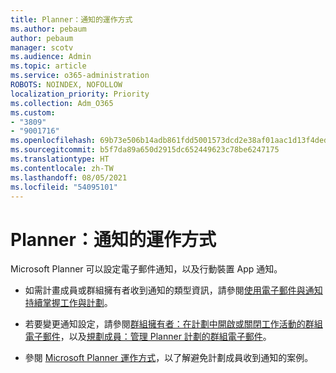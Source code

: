 ```yaml
---
title: Planner：通知的運作方式
ms.author: pebaum
author: pebaum
manager: scotv
ms.audience: Admin
ms.topic: article
ms.service: o365-administration
ROBOTS: NOINDEX, NOFOLLOW
localization_priority: Priority
ms.collection: Adm_O365
ms.custom:
- "3809"
- "9001716"
ms.openlocfilehash: 69b73e506b14adb861fdd5001573dcd2e38af01aac1d13f4dedc60ab712a22e4
ms.sourcegitcommit: b5f7da89a650d2915dc652449623c78be6247175
ms.translationtype: HT
ms.contentlocale: zh-TW
ms.lasthandoff: 08/05/2021
ms.locfileid: "54095101"
---
```

# <a name="planner-how-notifications-work"></a>Planner：通知的運作方式

Microsoft Planner 可以設定電子郵件通知，以及行動裝置 App 通知。

- 如需計畫成員或群組擁有者收到通知的類型資訊，請參閱[使用電子郵件與通知持續掌握工作與計劃](https://support.office.com/article/Stay-on-top-of-tasks-and-plans-with-email-and-notifications-cce223d6-b0ae-43cf-a080-266e2414a859)。

- 若要變更通知設定，請參閱[群組擁有者：在計劃中開啟或關閉工作活動的群組電子郵件](https://support.office.com/article/group-owners-turn-group-emails-about-task-activity-on-or-off-for-a-plan-f1b0d681-2aa6-4ce5-9703-4614607d4cd0)，以及[規劃成員：管理 Planner 計劃的群組電子郵件](https://support.office.com/article/plan-members-manage-group-emails-for-your-planner-plans-46f989a0-a34d-4db9-993b-dd596af7a5d2)。

- 參閱 [Microsoft Planner 運作方式](https://techcommunity.microsoft.com/t5/planner-blog/how-microsoft-planner-works/ba-p/1214736#M703)，以了解避免計劃成員收到通知的案例。
